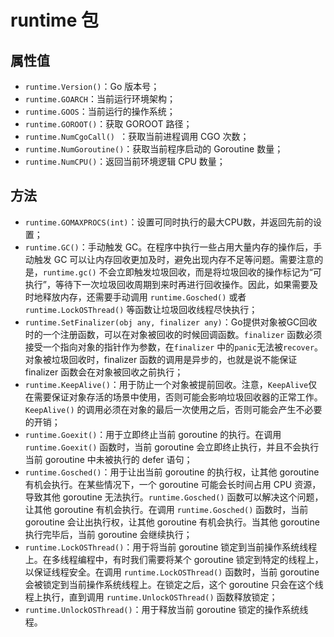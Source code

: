 # runtime 包

## 属性值

- `runtime.Version()`：Go 版本号；
- `runtime.GOARCH`：当前运行环境架构；
- `runtime.GOOS`：当前运行的操作系统；
- `runtime.GOROOT()`：获取 GOROOT 路径；
- `runtime.NumCgoCall() `：获取当前进程调用 CGO 次数；
- `runtime.NumGoroutine()`：获取当前程序启动的 Goroutine 数量；
- `runtime.NumCPU()`：返回当前环境逻辑 CPU 数量；

## 方法

- `runtime.GOMAXPROCS(int)`：设置可同时执行的最大CPU数，并返回先前的设置；
- `runtime.GC()`：手动触发 GC。在程序中执行一些占用大量内存的操作后，手动触发 GC 可以让内存回收更加及时，避免出现内存不足等问题。需要注意的是，`runtime.gc()` 不会立即触发垃圾回收，而是将垃圾回收的操作标记为“可执行”，等待下一次垃圾回收周期到来时再进行回收操作。因此，如果需要及时地释放内存，还需要手动调用 `runtime.Gosched()` 或者 `runtime.LockOSThread()` 等函数让垃圾回收线程尽快执行；
- `runtime.SetFinalizer(obj any, finalizer any)`：Go提供对象被GC回收时的一个注册函数，可以在对象被回收的时候回调函数。`finalizer` 函数必须接受一个指向对象的指针作为参数，在`finalizer` 中的`panic`无法被`recover`。对象被垃圾回收时，finalizer 函数的调用是异步的，也就是说不能保证 finalizer 函数会在对象被回收之前执行；
- `runtime.KeepAlive()`：用于防止一个对象被提前回收。注意，`KeepAlive`仅在需要保证对象存活的场景中使用，否则可能会影响垃圾回收器的正常工作。`KeepAlive()` 的调用必须在对象的最后一次使用之后，否则可能会产生不必要的开销；
- `runtime.Goexit()`：用于立即终止当前 goroutine 的执行。在调用 `runtime.Goexit()` 函数时，当前 goroutine 会立即终止执行，并且不会执行当前 goroutine 中未被执行的 defer 语句；
- `runtime.Gosched()`：用于让出当前 goroutine 的执行权，让其他 goroutine 有机会执行。在某些情况下，一个 goroutine 可能会长时间占用 CPU 资源，导致其他 goroutine 无法执行。`runtime.Gosched()` 函数可以解决这个问题，让其他 goroutine 有机会执行。在调用 `runtime.Gosched()` 函数时，当前 goroutine 会让出执行权，让其他 goroutine 有机会执行。当其他 goroutine 执行完毕后，当前 goroutine 会继续执行；
- `runtime.LockOSThread()`：用于将当前 goroutine 锁定到当前操作系统线程上。在多线程编程中，有时我们需要将某个 goroutine 锁定到特定的线程上，以保证线程安全。在调用 `runtime.LockOSThread()` 函数时，当前 goroutine 会被锁定到当前操作系统线程上。在锁定之后，这个 goroutine 只会在这个线程上执行，直到调用 `runtime.UnlockOSThread()` 函数释放锁定；
- `runtime.UnlockOSThread()`：用于释放当前 goroutine 锁定的操作系统线程。